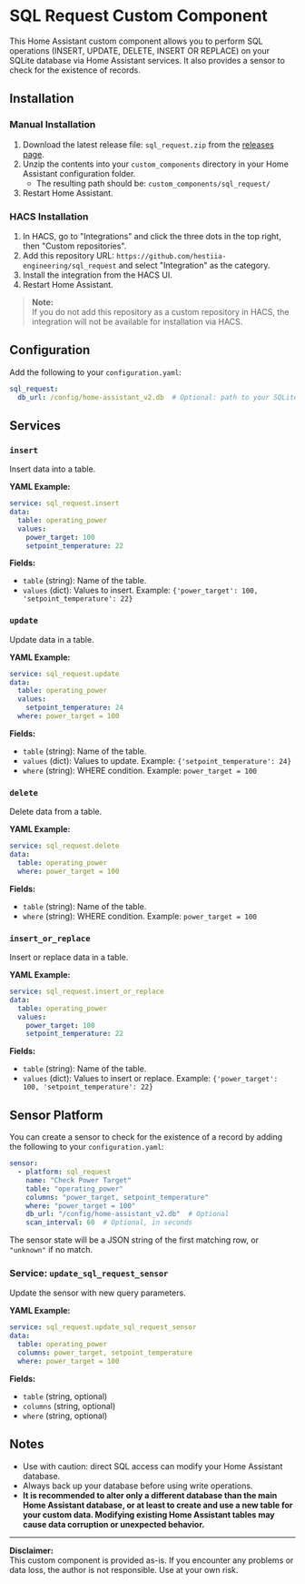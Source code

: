 # SQL Request Custom Component

This Home Assistant custom component allows you to perform SQL operations (INSERT, UPDATE, DELETE, INSERT OR REPLACE) on your SQLite database via Home Assistant services. It also provides a sensor to check for the existence of records.

## Installation

### Manual Installation

1. Download the latest release file: `sql_request.zip` from the [releases page](https://github.com/hestiia-engineering/sql_request/releases).
2. Unzip the contents into your `custom_components` directory in your Home Assistant configuration folder.
   - The resulting path should be: `custom_components/sql_request/`
3. Restart Home Assistant.

### HACS Installation

1. In HACS, go to "Integrations" and click the three dots in the top right, then "Custom repositories".
2. Add this repository URL: `https://github.com/hestiia-engineering/sql_request` and select "Integration" as the category.
3. Install the integration from the HACS UI.
4. Restart Home Assistant.

> **Note:**  
> If you do not add this repository as a custom repository in HACS, the integration will not be available for installation via HACS.

## Configuration

Add the following to your `configuration.yaml`:

```yaml
sql_request:
  db_url: /config/home-assistant_v2.db  # Optional: path to your SQLite database
```

## Services

### `insert`

Insert data into a table.

**YAML Example:**
```yaml
service: sql_request.insert
data:
  table: operating_power
  values:
    power_target: 100
    setpoint_temperature: 22
```

**Fields:**
- `table` (string): Name of the table.
- `values` (dict): Values to insert. Example: `{'power_target': 100, 'setpoint_temperature': 22}`

### `update`

Update data in a table.

**YAML Example:**
```yaml
service: sql_request.update
data:
  table: operating_power
  values:
    setpoint_temperature: 24
  where: power_target = 100
```

**Fields:**
- `table` (string): Name of the table.
- `values` (dict): Values to update. Example: `{'setpoint_temperature': 24}`
- `where` (string): WHERE condition. Example: `power_target = 100`

### `delete`

Delete data from a table.

**YAML Example:**
```yaml
service: sql_request.delete
data:
  table: operating_power
  where: power_target = 100
```

**Fields:**
- `table` (string): Name of the table.
- `where` (string): WHERE condition. Example: `power_target = 100`

### `insert_or_replace`

Insert or replace data in a table.

**YAML Example:**
```yaml
service: sql_request.insert_or_replace
data:
  table: operating_power
  values:
    power_target: 100
    setpoint_temperature: 22
```

**Fields:**
- `table` (string): Name of the table.
- `values` (dict): Values to insert or replace. Example: `{'power_target': 100, 'setpoint_temperature': 22}`

## Sensor Platform

You can create a sensor to check for the existence of a record by adding the following to your `configuration.yaml`:

```yaml
sensor:
  - platform: sql_request
    name: "Check Power Target"
    table: "operating_power"
    columns: "power_target, setpoint_temperature"
    where: "power_target = 100"
    db_url: "/config/home-assistant_v2.db"  # Optional
    scan_interval: 60  # Optional, in seconds
```

The sensor state will be a JSON string of the first matching row, or `"unknown"` if no match.

### Service: `update_sql_request_sensor`

Update the sensor with new query parameters.

**YAML Example:**
```yaml
service: sql_request.update_sql_request_sensor
data:
  table: operating_power
  columns: power_target, setpoint_temperature
  where: power_target = 100
```

**Fields:**
- `table` (string, optional)
- `columns` (string, optional)
- `where` (string, optional)

## Notes

- Use with caution: direct SQL access can modify your Home Assistant database.
- Always back up your database before using write operations.
- **It is recommended to alter only a different database than the main Home Assistant database, or at least to create and use a new table for your custom data. Modifying existing Home Assistant tables may cause data corruption or unexpected behavior.**

---

**Disclaimer:**  
This custom component is provided as-is. If you encounter any problems or data loss, the author is not responsible. Use at your own risk.
